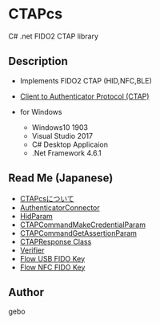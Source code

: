 # CTAPcs
C# .net FIDO2 CTAP library

## Description
- Implements FIDO2 CTAP (HID,NFC,BLE)
- [Client to Authenticator Protocol (CTAP)](https://fidoalliance.org/specs/fido-v2.0-ps-20190130/fido-client-to-authenticator-protocol-v2.0-ps-20190130.html)

- for Windows
  - Windows10 1903
  - Visual Studio 2017
  - C# Desktop Applicaion
  - .Net Framework 4.6.1

## Read Me (Japanese)
- [CTAPcsについて](https://github.com/gebogebogebo/CTAPcs/blob/master/readme/CTAPcs_ReadMe_01.md)
- [AuthenticatorConnector](https://github.com/gebogebogebo/CTAPcs/blob/master/readme/CTAPcs_ReadMe_02.md)
- [HidParam](https://github.com/gebogebogebo/CTAPcs/blob/master/readme/CTAPcs_ReadMe_05.md#hidparam-class)
- [CTAPCommandMakeCredentialParam](https://github.com/gebogebogebo/CTAPcs/blob/master/readme/CTAPcs_ReadMe_05.md#ctapcommandmakecredentialparam)
- [CTAPCommandGetAssertionParam](https://github.com/gebogebogebo/CTAPcs/blob/master/readme/CTAPcs_ReadMe_05.md#ctapcommandgetassertionparam)
- [CTAPResponse Class](https://github.com/gebogebogebo/CTAPcs/blob/master/readme/CTAPcs_ReadMe_04.md)
- [Verifier](https://github.com/gebogebogebo/CTAPcs/blob/master/readme/CTAPcs_ReadMe_06.md#verifier)
- [Flow USB FIDO Key](https://github.com/gebogebogebo/CTAPcs/blob/master/readme/CTAPcs_ReadMe_21.md)
- [Flow NFC FIDO Key](https://github.com/gebogebogebo/CTAPcs/blob/master/readme/CTAPcs_ReadMe_22.md)

## Author
gebo

